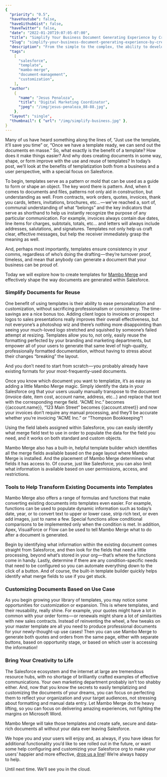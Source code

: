 ```yaml
---
{
  "priority": "0.5",
  "haveYoutube": false,
  "haveGithubGist": false,
  "haveTwitter": false,
  "date": "2022-01-20T19:07:05-07:00",
  "title": "Simplify Your Business Document Generating Experience by Creating Reusable Templates That Meet the Needs of Every Use Case.",
  "Slug": "simplify-your-business-document-generating-experience-by-creating-reusable-templates-that-meet-the-needs-of-every-use-case.",
  "description": "From the simple to the complex, the ability to develop and implement document templates within Salesforce makes file generation easier to manage, maintain, and update.",
  "tags":
    [
      "salesforce",
      "template",
      "mambo-merge",
      "document-management",
      "customization",
    ],
  "author":
    {
      "name": "Jesus Penaloza",
      "title": "Digital Marketing Coordinator",
      "jpeg": "/img/jesus-penaloza_88-88.jpg",
    },
  "layout": "single",
  "thumbnail": { "url": "/img/simplify-business.jpg" },
}
---
```


Many of us have heard something along the lines of, “Just use the template, it’ll save you time” or, “Once we have a template ready, we can send out the documents en masse.” So, what exactly is the benefit of a template? How does it make things easier? And why does creating documents in some way, shape, or form improve with the use and reuse of templates? In today’s post, we’ll look at the benefits of templatization both from a business and a user perspective, with a special focus on Salesforce.

To begin, templates serve as a pattern or mold that can be used as a guide to form or shape an object. The key word there is pattern. And, when it comes to documents and files, patterns not only aid in construction, but understanding as well. From contracts, work orders, quotes, invoices, thank you cards, letters, invitations, brochures, etc… — we’ve reached a, sort of, communal understanding of what “belongs” and the key indicators that serve as shorthand to help us instantly recognize the purpose of any particular communication. For example, invoices always contain due dates, line items for charges, subtotals, totals, etc… and letters will always include addresses, salutations, and signatures. Templates not only help us craft clear, effective messages, but help the receiver immediately grasp the meaning as well.

And, perhaps most importantly, templates ensure consistency in your comms, regardless of who’s doing the drafting — they’re turnover proof, timeless, and mean that anybody can generate a document that your business can be proud of.

Today we will explore how to create templates for [Mambo Merge](https://www.mambomerge.com/) and effectively shape the way documents are generated within Salesforce.

### Simplify Documents for Reuse

One benefit of using templates is their ability to ease personalization and customization, without sacrificing professionalism or consistency. The time-savings are a nice bonus too. Adding client logos to invoices or prospect logos to sales presentations really improves their overall effectiveness, but not everyone’s a photoshop wiz and there’s nothing more disappointing than seeing your much-loved logo stretched and squished by someone’s failed attempt at resizing. Templates allow you to, not only, easily reuse the formatting perfected by your branding and marketing departments, but empower all of your users to generate that same level of high-quality, professionally formatted documentation, without having to stress about their changes “breaking” the layout.

And you don’t need to start from scratch — you probably already have existing formats for your most-frequently-used documents.

Once you know which document you want to templatize, it’s as easy as adding a little Mambo Merge magic. Simply identify the data in your Salesforce org that your users usually manually transpose to the document (invoice date, item cost, account name, address, etc…) and replace that text with the corresponding merge field. “ACME Inc.” becomes {{account.name}}, “123 Main Street” becomes {{account.street}} and now your invoices don’t require any manual processing, and they’ll be accurate whether you’re invoicing “ACME Inc.” or “Thompson Bookkeeping”!

Using the field labels assigned within Salesforce, you can easily identify what merge field text to use in order to populate the data for the field you need, and it works on both standard and custom objects.

Mambo Merge also has a built-in, helpful template builder which identifies all the merge fields available based on the page layout where Mambo Merge is installed. And the placement of Mambo Merge determines what fields it has access to. Of course, just like Salesforce, you can also limit what information is available based on user permissions, access, and restrictions.

### Tools to Help Transform Existing Documents into Templates

Mambo Merge also offers a range of formulas and functions that make converting existing documents into templates even easier. For example, functions can be used to populate dynamic information such as today’s date, year, or to convert text to upper or lower case, strip rich text, or even add images, just to name a few. Special functions allow conditional comparisons to be implemented only when the condition is met. In addition, Apex, VisualForce or Flow can be used to tell Mambo Merge what to do after a document is generated.

Begin by identifying what information within the existing document comes straight from Salesforce, and then look for the fields that need a little processing, beyond what’s stored in your org — that’s where the functions come in handy. Lastly, determine if there are any condition-specific needs that need to be configured so you can automate everything down to the click of a button. And of course, the built-in template builder quickly helps identify what merge fields to use if you get stuck.

### Customizing Documents Based on Use Case

As you begin growing your library of templates, you may notice some opportunities for customization or expansion. This is where templates, and their reusability, really shine. For example, your quotes might have a lot in common with your order forms — or renewals might share a lot of similarities with new sales contracts. Instead of reinventing the wheel, a few tweaks on your master template are all you need to produce professional documents for your newly-thought-up use cases! Then you can use Mambo Merge to generate both quotes and orders from the same page, either with separate buttons, based on opportunity stage, or based on which user is accessing the information!

### Bring Your Creativity to Life

The Salesforce ecosystem and the internet at large are tremendous resource hubs, with no shortage of brilliantly crafted examples of effective communications. Your own marketing department probably isn’t too shabby either. And, now that you know the secrets to easily templatizing and customizing the documents of your dreams, you can focus on perfecting them to reflect your organization and your target audiences, not stressing about formatting and manual data entry. Let Mambo Merge do the heavy lifting, so you can focus on delivering amazing experiences, not fighting the margins on Microsoft Word.

Mambo Merge will take those templates and create safe, secure and data-rich documents all without your data ever leaving Salesforce.

We hope you and your users will enjoy and, as always, if you have ideas for additional functionality you’d like to see rolled out in the future, or want some help configuring and customizing your Salesforce org to make your users’ happier and more effective, [drop us a line](https://www.mkpartners.com/contact/)! We’re always happy to help.

Until next time. We’ll see you in the cloud.
